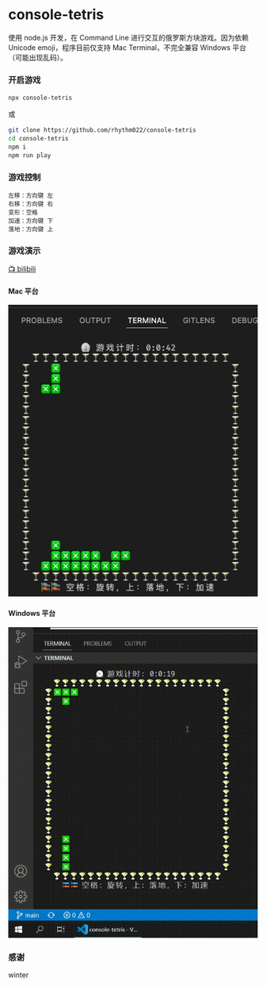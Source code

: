 # console-tetris

使用 node.js 开发，在 Command Line 进行交互的俄罗斯方块游戏。因为依赖 Unicode emoji，程序目前仅支持 Mac Terminal，不完全兼容 Windows 平台（可能出现乱码）。


### 开启游戏
```bash
npx console-tetris
```
或
```bash
git clone https://github.com/rhythm022/console-tetris
cd console-tetris
npm i
npm run play 
```


### 游戏控制
```
左移：方向键 左
右移：方向键 右
变形：空格
加速：方向键 下
落地：方向键 上
```

### 游戏演示
[📺 bilibili](https://www.bilibili.com/video/BV16r4y1u753/)
#### Mac 平台
![image](https://github.com/rhythm022/console-tetris/blob/main/docs/pic-mac.gif?raw=true)
#### Windows 平台
![image](https://github.com/rhythm022/console-tetris/blob/main/docs/pic-win.gif?raw=true)

### 感谢
winter

